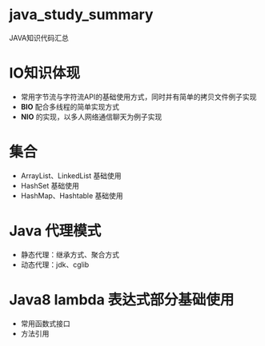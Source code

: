 # java_study_summary
JAVA知识代码汇总

# IO知识体现
* 常用字节流与字符流API的基础使用方式，同时并有简单的拷贝文件例子实现
* **BIO** 配合多线程的简单实现方式
* **NIO** 的实现，以多人网络通信聊天为例子实现

# 集合
* ArrayList、LinkedList 基础使用
* HashSet 基础使用
* HashMap、Hashtable 基础使用

# Java 代理模式
* 静态代理：继承方式、聚合方式
* 动态代理：jdk、cglib

# Java8 lambda 表达式部分基础使用
* 常用函数式接口
* 方法引用


